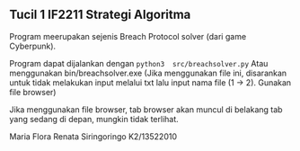 ## Tucil 1 IF2211 Strategi Algoritma
Program meerupakan sejenis Breach Protocol solver (dari game Cyberpunk). 

Program dapat dijalankan dengan
```python3  src/breachsolver.py```
Atau menggunakan bin/breachsolver.exe (Jika menggunakan file ini, disarankan untuk tidak melakukan input melalui txt lalu input nama file (1 -> 2). Gunakan file browser)

Jika menggunakan file browser, tab browser akan muncul di belakang tab yang sedang di depan, mungkin tidak terlihat.

Maria Flora Renata Siringoringo
K2/13522010